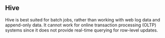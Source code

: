## Hive
Hive is best suited for batch jobs, rather than working with web log data and append-only data. It cannot work for online transaction processing (OLTP) systems since it does not provide real-time querying for row-level updates.
